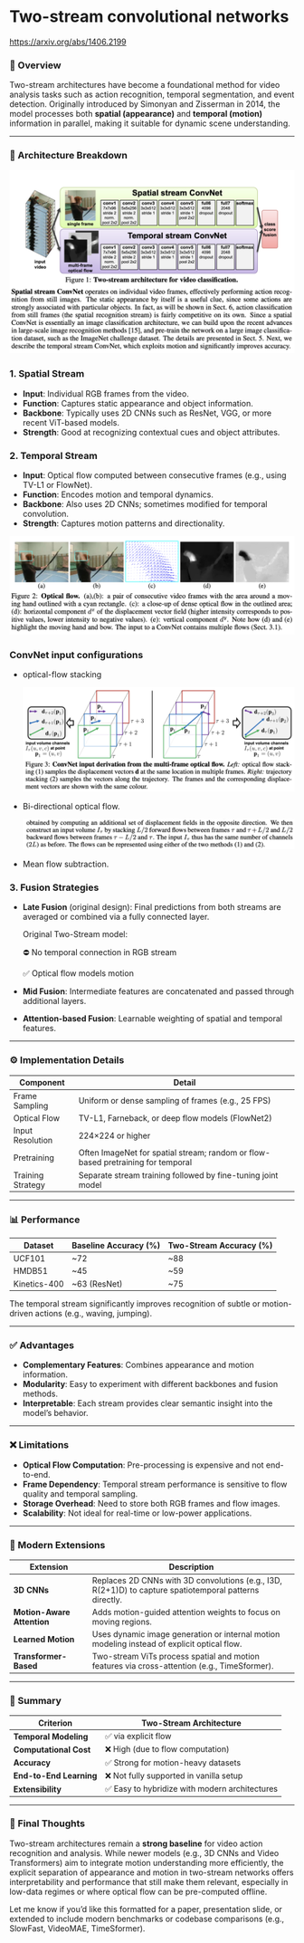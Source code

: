 # Two-stream convolutional networks

https://arxiv.org/abs/1406.2199

### 📌 Overview

Two-stream architectures have become a foundational method for video analysis tasks such as action recognition, temporal segmentation, and event detection. Originally introduced by Simonyan and Zisserman in 2014, the model processes both **spatial (appearance)** and **temporal (motion)** information in parallel, making it suitable for dynamic scene understanding.

---

### 📂 Architecture Breakdown

![image.png](images/Two-stream%20convolutional%20networks%2022a71bdab3cf8099af54ec8d2d7025b8/image.png)

### 1. **Spatial Stream**

- **Input**: Individual RGB frames from the video.
- **Function**: Captures static appearance and object information.
- **Backbone**: Typically uses 2D CNNs such as ResNet, VGG, or more recent ViT-based models.
- **Strength**: Good at recognizing contextual cues and object attributes.

### 2. **Temporal Stream**

- **Input**: Optical flow computed between consecutive frames (e.g., using TV-L1 or FlowNet).
- **Function**: Encodes motion and temporal dynamics.
- **Backbone**: Also uses 2D CNNs; sometimes modified for temporal convolution.
- **Strength**: Captures motion patterns and directionality.

![image.png](images/Two-stream%20convolutional%20networks%2022a71bdab3cf8099af54ec8d2d7025b8/image%201.png)

### ConvNet input configurations

- optical-flow stacking
    
    ![image.png](images/Two-stream%20convolutional%20networks%2022a71bdab3cf8099af54ec8d2d7025b8/image%202.png)
    
- Bi-directional optical flow.
    
    ![image.png](images/Two-stream%20convolutional%20networks%2022a71bdab3cf8099af54ec8d2d7025b8/image%203.png)
    
- Mean flow subtraction.

### 3. **Fusion Strategies**

- **Late Fusion** (original design): Final predictions from both streams are averaged or combined via a fully connected layer.
    
    Original Two-Stream model:
    
    ⛔️ No temporal connection in RGB stream
    
    ✅ Optical flow models motion
    
- **Mid Fusion**: Intermediate features are concatenated and passed through additional layers.
- **Attention-based Fusion**: Learnable weighting of spatial and temporal features.

---

### ⚙️ Implementation Details

| Component | Detail |
| --- | --- |
| Frame Sampling | Uniform or dense sampling of frames (e.g., 25 FPS) |
| Optical Flow | TV-L1, Farneback, or deep flow models (FlowNet2) |
| Input Resolution | 224×224 or higher |
| Pretraining | Often ImageNet for spatial stream; random or flow-based pretraining for temporal |
| Training Strategy | Separate stream training followed by fine-tuning joint model |

---

### 📊 Performance

| Dataset | Baseline Accuracy (%) | Two-Stream Accuracy (%) |
| --- | --- | --- |
| UCF101 | ~72 | ~88 |
| HMDB51 | ~45 | ~59 |
| Kinetics-400 | ~63 (ResNet) | ~75 |

The temporal stream significantly improves recognition of subtle or motion-driven actions (e.g., waving, jumping).

---

### ✅ Advantages

- **Complementary Features**: Combines appearance and motion information.
- **Modularity**: Easy to experiment with different backbones and fusion methods.
- **Interpretable**: Each stream provides clear semantic insight into the model’s behavior.

---

### ❌ Limitations

- **Optical Flow Computation**: Pre-processing is expensive and not end-to-end.
- **Frame Dependency**: Temporal stream performance is sensitive to flow quality and temporal sampling.
- **Storage Overhead**: Need to store both RGB frames and flow images.
- **Scalability**: Not ideal for real-time or low-power applications.

---

### 🔄 Modern Extensions

| Extension | Description |
| --- | --- |
| **3D CNNs** | Replaces 2D CNNs with 3D convolutions (e.g., I3D, R(2+1)D) to capture spatiotemporal patterns directly. |
| **Motion-Aware Attention** | Adds motion-guided attention weights to focus on moving regions. |
| **Learned Motion** | Uses dynamic image generation or internal motion modeling instead of explicit optical flow. |
| **Transformer-Based** | Two-stream ViTs process spatial and motion features via cross-attention (e.g., TimeSformer). |

---

### 📌 Summary

| Criterion | Two-Stream Architecture |
| --- | --- |
| **Temporal Modeling** | ✅ via explicit flow |
| **Computational Cost** | ❌ High (due to flow computation) |
| **Accuracy** | ✅ Strong for motion-heavy datasets |
| **End-to-End Learning** | ❌ Not fully supported in vanilla setup |
| **Extensibility** | ✅ Easy to hybridize with modern architectures |

---

### 🧠 Final Thoughts

Two-stream architectures remain a **strong baseline** for video action recognition and analysis. While newer models (e.g., 3D CNNs and Video Transformers) aim to integrate motion understanding more efficiently, the explicit separation of appearance and motion in two-stream networks offers interpretability and performance that still make them relevant, especially in low-data regimes or where optical flow can be pre-computed offline.

Let me know if you’d like this formatted for a paper, presentation slide, or extended to include modern benchmarks or codebase comparisons (e.g., SlowFast, VideoMAE, TimeSformer).
